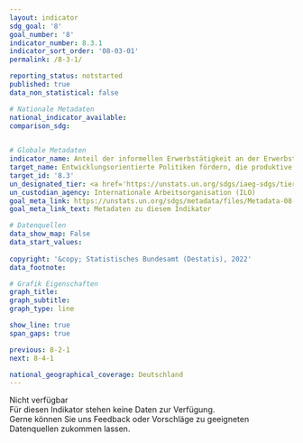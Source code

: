 ```yaml
---
layout: indicator    
sdg_goal: '8'    
goal_number: '8'    
indicator_number: 8.3.1    
indicator_sort_order: '08-03-01'    
permalink: /8-3-1/    

reporting_status: notstarted    
published: true    
data_non_statistical: false    

# Nationale Metadaten    
national_indicator_available:     
comparison_sdg:     
    

# Globale Metadaten    
indicator_name: Anteil der informellen Erwerbstätigkeit an der Erwerbstätigkeit insgesamt, nach Sektor und Geschlecht    
target_name: Entwicklungsorientierte Politiken fördern, die produktive Tätigkeiten, die Schaffung menschenwürdiger Arbeitsplätze, Unternehmertum, Kreativität und Innovation unterstützen, und die Formalisierung und das Wachstum von Kleinst-, Klein- und Mittelunternehmen unter anderem durch den Zugang zu Finanzdienstleistungen begünstigen    
target_id: '8.3'    
un_designated_tier: <a href='https://unstats.un.org/sdgs/iaeg-sdgs/tier-classification/' title='Klicken Sie hier um weitere Informationen zur UN-Tier-Klassifikation zu erhalten.'  target='_blank'>Tier II</a>    
un_custodian_agency: Internationale Arbeitsorganisation (ILO)    
goal_meta_link: https://unstats.un.org/sdgs/metadata/files/Metadata-08-03-01.pdf    
goal_meta_link_text: Metadaten zu diesem Indikator        

# Datenquellen    
data_show_map: False    
data_start_values:     
    
copyright: '&copy; Statistisches Bundesamt (Destatis), 2022'    
data_footnote:     

# Grafik Eigenschaften    
graph_title: 
graph_subtitle:     
graph_type: line    

show_line: true
span_gaps: true    

previous: 8-2-1    
next: 8-4-1    

national_geographical_coverage: Deutschland    
---
```


<span class="status notstarted">Nicht verfügbar </span><br>
Für diesen Indikator stehen keine Daten zur Verfügung.<br>
Gerne können Sie uns Feedback oder Vorschläge zu geeigneten Datenquellen zukommen lassen.